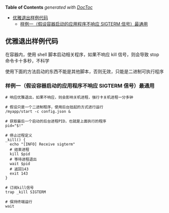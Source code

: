 <!-- START doctoc generated TOC please keep comment here to allow auto update -->
<!-- DON'T EDIT THIS SECTION, INSTEAD RE-RUN doctoc TO UPDATE -->
**Table of Contents**  *generated with [DocToc](https://github.com/thlorenz/doctoc)*

- [优雅退出样例代码](#%E4%BC%98%E9%9B%85%E9%80%80%E5%87%BA%E6%A0%B7%E4%BE%8B%E4%BB%A3%E7%A0%81)
  - [样例一（假设容器启动的应用程序不响应 SIGTERM 信号）最通用](#%E6%A0%B7%E4%BE%8B%E4%B8%80%E5%81%87%E8%AE%BE%E5%AE%B9%E5%99%A8%E5%90%AF%E5%8A%A8%E7%9A%84%E5%BA%94%E7%94%A8%E7%A8%8B%E5%BA%8F%E4%B8%8D%E5%93%8D%E5%BA%94-sigterm-%E4%BF%A1%E5%8F%B7%E6%9C%80%E9%80%9A%E7%94%A8)

<!-- END doctoc generated TOC please keep comment here to allow auto update -->

## 优雅退出样例代码

在容器内，使用 shell 脚本启动相关程序，如果不响应 kill 信号，则会导致 stop 命令卡十多秒，不科学

使用下面的方法启动的东西不能是其他脚本，否则无效，只能是二进制可执行程序

### 样例一（假设容器启动的应用程序不响应 SIGTERM 信号）最通用

```shell
# 响应优雅退出，如果不响应，则会影响关机进程，强行卡关机进程一分多钟

# 假设只是一个二进制程序，使用后台挂起的方式进行运行
/myapp/start -c config.json &

# 获取最后一个启动的后台进程PID，也就是上面执行的程序
pid="$!"

# 停止过程定义
_kill() {
  echo "[INFO] Receive sigterm"
  # 结束进程
  kill $pid
  # 等待进程退出
  wait $pid
  # 返回143
  exit 143
}

# 订阅kill信号
trap _kill SIGTERM

# 保持终端运行
wait
```
